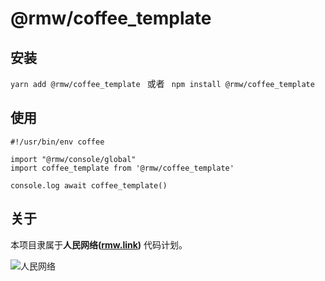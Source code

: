 <!-- 本文件由 ./readme.make.md 自动生成，请不要直接修改此文件 -->

# @rmw/coffee_template


##  安装

```yarn add @rmw/coffee_template ``` 或者 ``` npm install @rmw/coffee_template```

## 使用

```
#!/usr/bin/env coffee

import "@rmw/console/global"
import coffee_template from '@rmw/coffee_template'

console.log await coffee_template()
```

## 关于

本项目隶属于**人民网络([rmw.link](//rmw.link))** 代码计划。

![人民网络](https://raw.githubusercontent.com/rmw-link/logo/master/rmw.red.bg.svg)